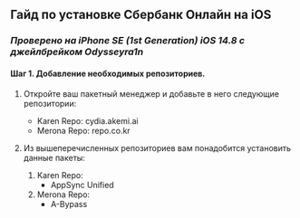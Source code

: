 <h2>Гайд по установке Сбербанк Онлайн на iOS</h2>

<h3><i>Проверено на iPhone SE (1st Generation) iOS 14.8 c джейлбрейком Odysseyra1n</i></h3>

<h4>Шаг 1. Добавление необходимых репозиториев.</h4>

1. Откройте ваш пакетный менеджер и добавьте в него следующие репозитории:
    - Karen Repo: cydia.akemi.ai
    - Merona Repo: repo.co.kr

2. Из вышеперечисленных репозиториев вам понадобится установить данные пакеты:
    1. Karen Repo:
        - AppSync Unified
    2. Merona Repo:
        - A-Bypass

    